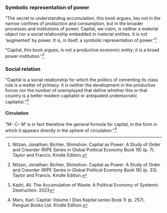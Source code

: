 
### Symbolic representation of power
"The secret to understanding accumulation, this book argues, lies not in the narrow confines of production and consumption, but in the broader processes and institutions of power. Capital, we claim, is neither a material object nor a social relationship embedded in material entities. It is not ‘augmented’ by power. It is, in itself, a symbolic representation of power."[^1]

"Capital, this book argues, is not a productive economic entity; it is a broad power institution."[^2]

### Social relation
"Capital is a social relationship for which the politics of cementing its class rule is a matter of primacy. It is neither the development in the productive forces nor the number of unemployed that define whether this or that country is a better modern capitalist or antiquated undemocratic capitalist."[^3]

#### Circulation
"M– C– M′ is in fact therefore the general formula for capital, in the form in which it appears directly in the sphere of circulation."[^4]



[^1]: Nitzan, Jonathan; Bichler, Shimshon. Capital as Power: A Study of Order and Creorder (RIPE Series in Global Political Economy Book 16) (p. 7). Taylor and Francis. Kindle Edition. 
[^2]: Nitzan, Jonathan; Bichler, Shimshon. Capital as Power: A Study of Order and Creorder (RIPE Series in Global Political Economy Book 16) (p. 33). Taylor and Francis. Kindle Edition. 

[^3]: Kadri, Ali. The Accumulation of Waste: A Political Economy of Systemic Destruction. 2023
[^4]: Marx, Karl. Capital: Volume I (Das Kapital series Book 1) (p. 257). Penguin Books Ltd. Kindle Edition. 
